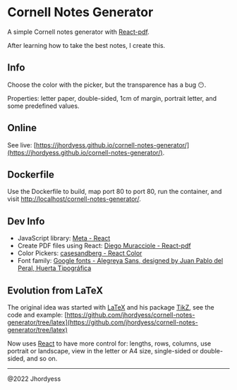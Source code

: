 # Cornell Notes Generator

A simple Cornell notes generator with [React-pdf](https://react-pdf.org/).

After learning how to take the best notes, I create this.

## Info

Choose the color with the picker, but the transparence has a bug 😶.

Properties: letter paper, double-sided, 1cm of margin, portrait letter, and some predefined values.

## Online

See live: [https://jhordyess.github.io/cornell-notes-generator/](https://jhordyess.github.io/cornell-notes-generator/).

## Dockerfile

Use the Dockerfile to build, map port 80 to port 80, run the container, and visit [http://localhost/cornell-notes-generator/](http://localhost/cornell-notes-generator/).

## Dev Info

- JavaScript library: [Meta - React](https://reactjs.org/)
- Create PDF files using React: [Diego Muracciole - React-pdf](https://react-pdf.org/)
- Color Pickers: [casesandberg - React Color](https://casesandberg.github.io/react-color/)
- Font family: [Google fonts - Alegreya Sans, designed by Juan Pablo del Peral, Huerta Tipográfica](https://fonts.google.com/specimen/Alegreya+Sans)

## Evolution from LaTeX

The original idea was started with [LaTeX](https://www.latex-project.org/) and his package [TikZ](https://www.ctan.org/pkg/pgf), see the code and example: [https://github.com/jhordyess/cornell-notes-generator/tree/latex](https://github.com/jhordyess/cornell-notes-generator/tree/latex)

Now uses [React](https://reactjs.org/) to have more control for: lengths, rows, columns, use portrait or landscape, view in the letter or A4 size, single-sided or double-sided, and so on.

---

@2022 Jhordyess
